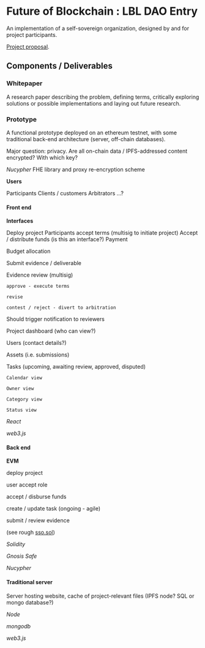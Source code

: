 # Future of Blockchain : LBL DAO Entry

An implementation of a self-sovereign organization, designed by and for project participants.

[Project proposal](./self-sovereign-org-proposal.pdf).

## Components / Deliverables

### Whitepaper

A research paper describing the problem, defining terms, critically exploring solutions or possible implementations and laying out future research.

### Prototype

A functional prototype deployed on an ethereum testnet, with some traditional back-end architecture (server, off-chain databases).

Major question: privacy. Are all on-chain data / IPFS-addressed content encrypted? With which key?

  *Nucypher* FHE library and proxy re-encryption scheme

**Users**

Participants
Clients / customers
Arbitrators
...?

#### Front end

**Interfaces**

Deploy project
Participants accept terms (multisig to initiate project)
Accept / distribute funds (is this an interface?)
  Payment

  Budget allocation

Submit evidence / deliverable

  Evidence review (multisig)

    approve - execute terms

    revise

    contest / reject - divert to arbitration

  Should trigger notification to reviewers

Project dashboard (who can view?)

  Users (contact details?)

  Assets (i.e. submissions)

  Tasks (upcoming, awaiting review, approved, disputed)

    Calendar view

    Owner view

    Category view

    Status view

*React*

*web3.js*

#### Back end

**EVM**

deploy project

user accept role

accept / disburse funds

create / update task (ongoing - agile)

submit / review evidence

(see rough [sso.sol]('./contracts/sso.sol'))

*Solidity*

*Gnosis Safe*

*Nucypher*

#### Traditional server

Server hosting website, cache of project-relevant files (IPFS node? SQL or mongo database?)

*Node*

*mongodb*

*web3.js*
